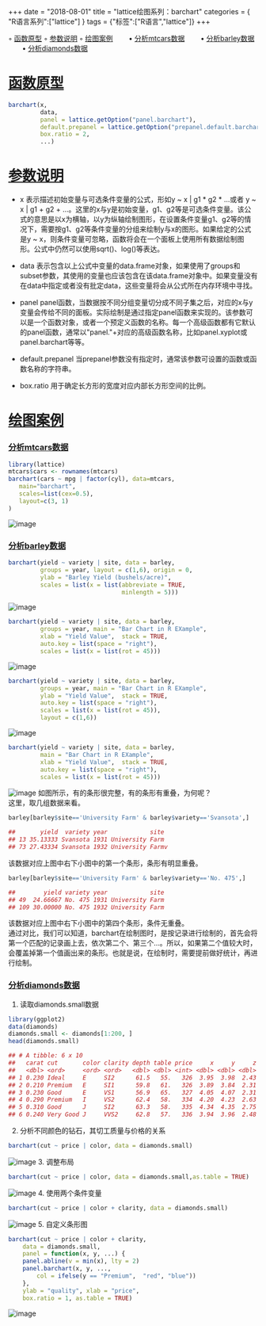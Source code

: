 +++
date = "2018-08-01"
title = "lattice绘图系列：barchart"
categories = { "R语言系列":["lattice"] }
tags = {"标签":["R语言","lattice"]}
+++

<span id='home'></span>

&#9702;&nbsp;[函数原型](#hsyx)
&#9702;&nbsp;[参数说明](#cssm)
&#9702;&nbsp;[绘图案例](#htal)
&emsp;&emsp;&bull;&nbsp;[分析mtcars数据](#fxmtcarsdata)
&emsp;&emsp;&bull;&nbsp;[分析barley数据](#fxbarleydata)
&emsp;&emsp;&bull;&nbsp;[分析diamonds数据](#fxdiamondsdata)

<span id='hsyx'></span>
# [函数原型](#home)

```R
barchart(x,
         data,
         panel = lattice.getOption("panel.barchart"),
         default.prepanel = lattice.getOption("prepanel.default.barchart"),
         box.ratio = 2,
         ...)
```
<span id='cssm'></span>
# [参数说明](#home)
- x
表示描述初始变量与可选条件变量的公式，形如y ~ x | g1 * g2 * ...或者 y ~ x | g1 + g2 + ...。这里的x与y是初始变量，g1、g2等是可选条件变量。该公式的意思是以x为横轴，以y为纵轴绘制图形，在设置条件变量g1、g2等的情况下，需要按g1、g2等条件变量的分组来绘制y与x的图形。如果给定的公式是y ~ x，则条件变量可忽略，函数将会在一个面板上使用所有数据绘制图形。公式中仍然可以使用sqrt()、log()等表达。

- data
表示包含以上公式中变量的data.frame对象，如果使用了groups和subset参数，其使用的变量也应该包含在该data.frame对象中。如果变量没有在data中指定或者没有批定data，这些变量将会从公式所在内存环境中寻找。

- panel
panel函数，当数据按不同分组变量切分成不同子集之后，对应的x与y变量会传给不同的面板。实际绘制是通过指定panel函数来实现的。该参数可以是一个函数对象，或者一个预定义函数的名称。每一个高级函数都有它默认的panel函数，通常以"panel."+对应的高级函数名称，比如panel.xyplot或panel.barchart等等。

- default.prepanel
当prepanel参数没有指定时，通常该参数可设置的函数或函数名称的字符串。

- box.ratio
用于确定长方形的宽度对应内部长方形空间的比例。

<span id='htal'></span>
# [绘图案例](#home)
<span id='fxmtcarsdata'></span>
### [分析mtcars数据](#home)

```R
library(lattice)
mtcars$cars <- rownames(mtcars)
barchart(cars ~ mpg | factor(cyl), data=mtcars,
   main="barchart",
   scales=list(cex=0.5),
   layout=c(3, 1)
)
```
![image](/images/2018.4.14.13)
<span id='fxbarleydata'></span>
### [分析barley数据](#home)

```R
barchart(yield ~ variety | site, data = barley,
         groups = year, layout = c(1,6), origin = 0,
         ylab = "Barley Yield (bushels/acre)",
         scales = list(x = list(abbreviate = TRUE,
                                minlength = 5)))
```
![image](/images/2018.4.15.1)

```R
barchart(yield ~ variety | site, data = barley,
         groups = year, main = "Bar Chart in R EXample",
         xlab = "Yield Value",  stack = TRUE,
         auto.key = list(space = "right"),
         scales = list(x = list(rot = 45)))
```
![image](/images/2018.4.15.2)


```R
barchart(yield ~ variety | site, data = barley,
         groups = year, main = "Bar Chart in R EXample",
         ylab = "Yield Value",  stack = TRUE,
         auto.key = list(space = "right"),
         scales = list(x = list(rot = 45)),
         layout = c(1,6))
```
![image](/images/2018.4.15.3)

```R
barchart(yield ~ variety | site, data = barley,
 		 main = "Bar Chart in R EXample",
         xlab = "Yield Value",  stack = TRUE,
         auto.key = list(space = "right"),
         scales = list(x = list(rot = 45)))
```
![image](/images/2018.4.15.4)
如图所示，有的条形很完整，有的条形有重叠，为何呢？<br>
这里，取几组数据来看。

```R
barley[barley$site=='University Farm' & barley$variety=='Svansota',]
```

```R
##       yield  variety year            site
## 13 35.13333 Svansota 1931 University Farm
## 73 27.43334 Svansota 1932 University Farmv
```
该数据对应上图中右下小图中的第一个条形，条形有明显重叠。
```R
barley[barley$site=='University Farm' & barley$variety=='No. 475',]
```

```R
##        yield variety year            site
## 49  24.66667 No. 475 1931 University Farm
## 109 30.00000 No. 475 1932 University Farm
```
该数据对应上图中右下小图中的第四个条形，条件无重叠。<br>
通过对比，我们可以知道，barchart在绘制图时，是按记录进行绘制的，首先会将第一个匹配的记录画上去，依次第二个、第三个...。所以，如果第二个值较大时，会覆盖掉第一个值画出来的条形。也就是说，在绘制时，需要提前做好统计，再进行绘制。
<span id='fxdiamondsdata'></span>
### [分析diamonds数据](#home)
1. 读取diamonds.small数据

```R
library(ggplot2)
data(diamonds)
diamonds.small <- diamonds[1:200, ]
head(diamonds.small)
```
```R
## # A tibble: 6 x 10
##   carat cut       color clarity depth table price     x     y     z
##   <dbl> <ord>     <ord> <ord>   <dbl> <dbl> <int> <dbl> <dbl> <dbl>
## 1 0.230 Ideal     E     SI2      61.5   55.   326  3.95  3.98  2.43
## 2 0.210 Premium   E     SI1      59.8   61.   326  3.89  3.84  2.31
## 3 0.230 Good      E     VS1      56.9   65.   327  4.05  4.07  2.31
## 4 0.290 Premium   I     VS2      62.4   58.   334  4.20  4.23  2.63
## 5 0.310 Good      J     SI2      63.3   58.   335  4.34  4.35  2.75
## 6 0.240 Very Good J     VVS2     62.8   57.   336  3.94  3.96  2.48
```
2. 分析不同颜色的钻石，其切工质量与价格的关系

```R
barchart(cut ~ price | color, data = diamonds.small)
```
![image](/images/2018.4.15.5)
3. 调整布局

```R
barchart(cut ~ price | color, data = diamonds.small,as.table = TRUE)
```
![image](/images/2018.4.15.6)
4. 使用两个条件变量

```R
barchart(cut ~ price | color + clarity, data = diamonds.small)
```
![image](/images/2018.4.15.7)
5. 自定义条形图

```R
barchart(cut ~ price | color + clarity, 
	data = diamonds.small,
	panel = function(x, y, ...) {
	panel.abline(v = min(x), lty = 2)
	panel.barchart(x, y, ..., 
		col = ifelse(y == "Premium",  "red", "blue"))
	}, 
	ylab = "quality", xlab = "price", 
	box.ratio = 1, as.table = TRUE)
```
![image](/images/2018.4.15.8)

